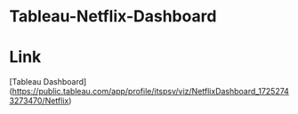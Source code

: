 # Tableau-Netflix-Dashboard
# Link
[Tableau Dashboard] (https://public.tableau.com/app/profile/itspsv/viz/NetflixDashboard_17252743273470/Netflix)
